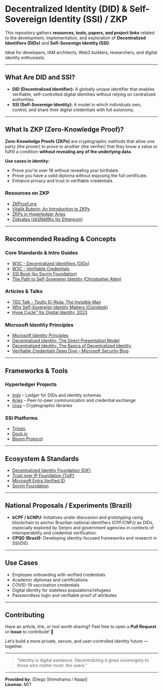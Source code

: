 # Decentralized Identity (DID) & Self-Sovereign Identity (SSI) / ZKP

This repository gathers **resources, tools, papers, and project links** related to the development, implementation, and exploration of **Decentralized Identifiers (DIDs)** and **Self-Sovereign Identity (SSI)**.

Ideal for developers, IAM architects, Web3 builders, researchers, and digital identity enthusiasts.

---

## What Are DID and SSI?

- **DID (Decentralized Identifier):** A globally unique identifier that enables verifiable, self-controlled digital identities without relying on centralized authorities.
- **SSI (Self-Sovereign Identity):** A model in which individuals own, control, and share their digital credentials with full autonomy.

---
## What Is ZKP (Zero-Knowledge Proof)?

**Zero-Knowledge Proofs (ZKPs)** are cryptographic methods that allow one party (the prover) to prove to another (the verifier) that they know a value or fulfill a condition **without revealing any of the underlying data**.

**Use cases in identity:**
- Prove you're over 18 without revealing your birthdate.
- Prove you have a valid diploma without exposing the full certificate.
- Enhance privacy and trust in verifiable credentials.

### Resources on ZKP
- [ZKProof.org](https://zkproof.org/)
- [Vitalik Buterin: An Introduction to ZKPs](https://vitalik.ca/general/2022/06/15/using_snarks.html)
- [ZKPs in Hyperledger Aries](https://www.hyperledger.org/blog/2021/02/04/zero-knowledge-proofs-in-hyperledger-aries)
- [Zokrates (zkSNARKs for Ethereum)](https://zokrates.github.io/introduction.html)

---

## Recommended Reading & Concepts

### Core Standards & Intro Guides
- [W3C - Decentralized Identifiers (DIDs)](https://www.w3.org/TR/did-core/)
- [W3C - Verifiable Credentials](https://www.w3.org/TR/vc-data-model/)
- [SSI Book (by Sovrin Foundation)](https://book.self-sovereign.org/)
- [The Path to Self-Sovereign Identity (Christopher Allen)](https://sovrin.org/wp-content/uploads/2017/06/ThePathToSelfSovereignIdentity.pdf)

### Articles & Talks
- [TED Talk - Toufic El-Rjula: The Invisible Man](https://www.ted.com/talks/tey_el_rjula_how_one_pizza_order_changed_my_life)
- [Why Self-Sovereign Identity Matters (Coindesk)](https://www.coindesk.com/markets/2016/05/27/the-path-to-self-sovereign-identity/)
- [Hype Cycle™ for Digital Identity, 2023](https://wwps.microsoft.com/blog/digital-identity-gartner)

### Microsoft Identity Principles
- [Microsoft Identity Principles](http://aka.ms/identityprinciples)  
- [Decentralized Identity: The Direct Presentation Model](https://techcommunity.microsoft.com/t5/identity-standards-blog/decentralized-identity-the-direct-presentation-model/ba-p/3071981)  
- [Decentralized Identity: The Basics of Decentralized Identity](https://techcommunity.microsoft.com/t5/identity-standards-blog/decentralized-identity-the-basics-of-decentralized-identity/ba-p/3071980)  
- [Verifiable Credentials Deep Dive – Microsoft Security Blog](https://techcommunity.microsoft.com/blog/microsoft-security-blog/decentralized-identity-verifiable-credentials-deep-dive/3690641)

---

## Frameworks & Tools

### Hyperledger Projects
- [Indy](https://www.hyperledger.org/use/hyperledger-indy) – Ledger for DIDs and identity schemas
- [Aries](https://www.hyperledger.org/use/hyperledger-aries) – Peer-to-peer communication and credential exchange
- [Ursa](https://www.hyperledger.org/use/hyperledger-ursa) – Cryptographic libraries

### SSI Platforms
- [Trinsic](https://www.trinsic.id/)
- [Dock.io](https://www.dock.io/)
- [Bloom Protocol](https://bloom.co/)

---

## Ecosystem & Standards
- [Decentralized Identity Foundation (DIF)](https://identity.foundation/)
- [Trust over IP Foundation (ToIP)](https://trustoverip.org/)
- [Microsoft Entra Verified ID](https://learn.microsoft.com/en-us/azure/active-directory/verifiable-credentials/)
- [Sovrin Foundation](https://sovrin.org/)

---

## National Proposals / Experiments (Brazil)

- **bCPF / bCNPJ:** Initiatives under discussion and prototyping using blockchain to anchor Brazilian national identifiers (CPF/CNPJ) as DIDs, especially explored by Serpro and government agencies in contexts of interoperability and credential verification.
- **CPQD (Brazil):** Developing identity-focused frameworks and research in SSI/DID.

---

## Use Cases
- Employee onboarding with verified credentials
- Academic diplomas and certifications
- COVID-19 vaccination credentials
- Digital identity for stateless populations/refugees
- Passwordless login and verifiable proof of attributes

---

## Contributing
Have an article, link, or tool worth sharing? 
Feel free to open a **Pull Request** or **Issue** to contribute! 💬

Let’s build a more private, secure, and user-controlled identity future — together.

---

> "Identity is digital existence. Decentralizing it gives sovereignty to those who matter most: the users."

---

**Provided by:** [Diego Shimohama / Naapi]  
**License:** MIT
